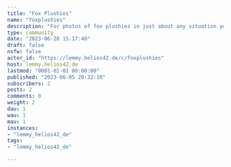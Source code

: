 ```yaml
---
title: "Fox Plushies" 
name: "foxplushies"
description: "For photos of fox plushies in just about any situation you can imagine."
type: community
date: "2023-06-28 15:17:40"
draft: false
nsfw: false
actor_id: "https://lemmy.helios42.de/c/foxplushies"
host: lemmy.helios42.de
lastmod: "0001-01-01 00:00:00"
published: "2023-06-05 20:32:10"
subscribers: 2
posts: 2
comments: 0
weight: 2
dau: 1
wau: 1
mau: 1
instances:
- "lemmy_helios42_de"
tags: 
- "lemmy_helios42_de"

---
```


